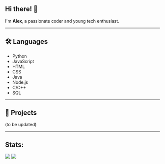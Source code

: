 ## Hi there! 👋

I'm **Alex**, a passionate coder and young tech enthusiast.

---
## 🛠️ Languages
- Python
- JavaScript
- HTML
- CSS
- Java
- Node.js
- C/C++
- SQL

---
## 🚀 Projects
(to be updated)

---
## Stats:
![](https://github-readme-stats.vercel.app/api/top-langs/?username=lumenoxs&count_private=true&theme=transparent&include_all_commits=true&layout=donut&langs_count=20)
![](https://github-readme-stats.vercel.app/api?username=lumenoxs&show_icons=true&theme=transparent&include_all_commits=true&count_private=true&hide=issues)
